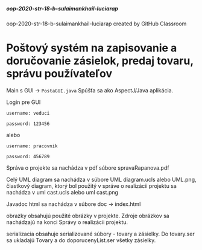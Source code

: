 ##### oop-2020-str-18-b-sulaimankhail-luciarap
oop-2020-str-18-b-sulaimankhail-luciarap created by GitHub Classroom

# Poštový systém na zapisovanie a doručovanie zásielok, predaj tovaru, správu používateľov
Main s GUI -> `PostaGUI.java`
Spúšťa sa ako AspectJ/Java aplikácia.

Login pre GUI

`username: veduci`

`password: 123456`

alebo 

`username: pracovnik`

`password: 456789`

Správa o projekte sa nachádza v pdf súbore spravaRapanova.pdf

Celý UML diagram sa nachádza v súbore UML diagram.ucls alebo UML.png, čiastkový diagram, ktorý bol použitý v správe o realizácii projektu sa nachádza v uml cast.ucls alebo uml cast.png

Javadoc html sa nachádza v súbore doc -> index.html

obrazky obsahujú použité obrázky v projekte. Zdroje obrázkov sa nachádzajú na konci Správy o realizácii projektu.

serializacia obsahuje serializované súbory - tovary a zásielky. Do tovary.ser sa ukladajú Tovary a do doporucenyList.ser všetky zásielky.